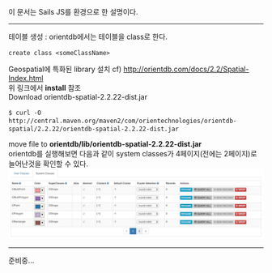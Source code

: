 이 문서는 Sails JS를 환경으로 한 설명이다.
***
테이블 생성 : orientdb에서는 테이블을 class로 한다.
```
create class <someClassName>
```

Geospatial에 특화된 library 설치
cf) http://orientdb.com/docs/2.2/Spatial-Index.html  
위 링크에서 **install** 참조  
Download orientdb-spatial-2.2.22-dist.jar  
```
$ curl -O http://central.maven.org/maven2/com/orientechnologies/orientdb-spatial/2.2.22/orientdb-spatial-2.2.22-dist.jar  
```
move file to **orientdb/lib/orientdb-spatial-2.2.22-dist.jar**  
orientdb를 실행해보면 다음과 같이 system classes가 4페이지(전에는 2페이지)로 늘어난것을 확인할 수 있다.  
![](https://github.com/mothcar/common/blob/master/images/poly.jpg)  

***  
준비중...
